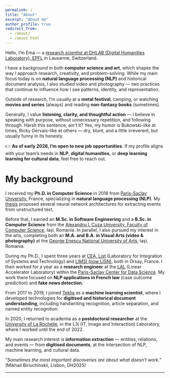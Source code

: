 ```yaml
---
permalink: /
title: "About"
excerpt: "About me"
author_profile: true
redirect_from: 
  - /about/
  - /about.html
---
```


Hello, I’m Ema — a [research scientist at DHLAB (Digital Humanities Laboratory), EPFL](https://people.epfl.ch/emanuela.boros?lang=en) in Lausanne, Switzerland.  

I have a background in both **computer science and art**, which shapes the way I approach research, creativity, and problem-solving. While my main focus today is on **natural language processing (NLP)** and historical document analysis, I also studied video and photography — two practices that continue to influence how I see patterns, identity, and representation.  

Outside of research, I’m usually at a **metal festival**, camping, or watching **movies and series** (always) and reading **non-fantasy books** (sometimes).  

Generally, I value **listening, clarity, and thoughtful action** — I believe in speaking with purpose, without unnecessary repetition, and following through. Harsh this sentence, ain't it? Yes, my humor is Bukowski-like at times, Ricky Gervais-like at others — dry, blunt, and a little irreverent, but usually funny in its honesty. 

👉 **As of early 2026, I’m open to new job opportunities**. If my profile aligns with your team’s needs in **NLP**, **digital humanities**, or **deep learning learning for cultural data**, feel free to reach out.

My background
======

I received my **Ph.D. in Computer Science** in 2018 from [Paris-Saclay University](https://www.universite-paris-saclay.fr/en), France, specializing in **natural language processing (NLP)**. My [thesis](https://tel.archives-ouvertes.fr/tel-01943841/document) proposed several neural network architectures for extracting events from unstructured text.  

Before that, I earned an **M.Sc. in Software Engineering** and a **B.Sc. in Computer Science** from the [Alexandru I. Cuza University, Faculty of Computer Science](https://www.uaic.ro/en), Iași, Romania. In parallel, I also pursued my interest in the arts, completing both an **M.A. and B.A. in Visual Arts (video & photography)** at the [George Enescu National University of Arts](https://www.arteiasi.ro/?page_id=1144&lang=eng), Iași, Romania.  

During my Ph.D., I spent three years at [CEA, List](http://www-list.cea.fr/en/) (Laboratory for Integration of Systems and Technology) and [LIMSI (now LISN)](https://www.lisn.upsaclay.fr/), both in Orsay, France. I then worked for a year as a **research engineer** at the [LAL](https://www.lal.in2p3.fr/en/) (Linear Accelerator Laboratory) within the [Paris-Saclay Center for Data Science](http://www.datascience-paris-saclay.fr/). My work there focused on **NLP applications in French law** (case outcome prediction) and **fake news detection**.  

From 2017 to 2019, I joined [Teklia](https://teklia.com/) as a **machine learning scientist**, where I developed technologies for **digitised and historical document understanding**, including handwriting recognition, article separation, and named entity recognition.  

In 2020, I returned to academia as a **postdoctoral researcher** at the [University of La Rochelle](https://l3i.univ-larochelle.fr/?lang=en), in the L3i (IT, Image and Interaction) Laboratory, where I worked until the end of 2022.  

My main research interest is **information extraction** — entities, relations, and events — from **digitised documents**, at the intersection of NLP, machine learning, and cultural data. 

_"Sometimes the most important discoveries are about what doesn’t work."_ (Mikhail Biriuchinskii, Lisbon, DH2025)

---
